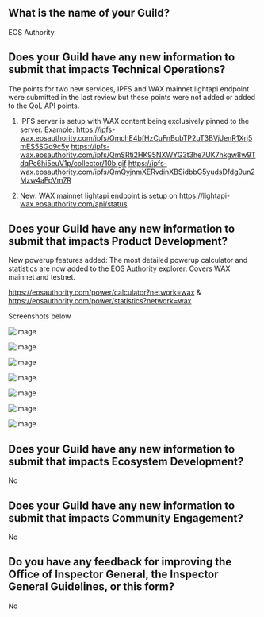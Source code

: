 ## What is the name of your Guild?

EOS Authority

## Does your Guild have any new information to submit that impacts Technical Operations?

The points for two new services, IPFS and WAX mainnet lightapi endpoint were submitted in the last review but these points were not added or added to the QoL API points.

1) IPFS server is setup with WAX content being exclusively pinned to the server.
Example:
https://ipfs-wax.eosauthority.com/ipfs/QmchE4bfHzCuFnBqbTP2uT3BVjJenR1Xrj5mES5SGd9c5y
https://ipfs-wax.eosauthority.com/ipfs/QmSRti2HK95NXWYG3t3he7UK7hkgw8w9TdqPc6hi5euV1p/collector/10b.gif
https://ipfs-wax.eosauthority.com/ipfs/QmQyjnmXERvdinXBSidbbG5yudsDfdg9un2Mzw4aFpVm7R

2) New: WAX mainnet lightapi endpoint is setup on https://lightapi-wax.eosauthority.com/api/status

## Does your Guild have any new information to submit that impacts Product Development?

New powerup features added: The most detailed powerup calculator and statistics are now added to the EOS Authority explorer. Covers WAX mainnet and testnet.

https://eosauthority.com/power/calculator?network=wax & https://eosauthority.com/power/statistics?network=wax

Screenshots below

![image](https://github.com/eosauthority/waxguilds/assets/38717729/db57c2f9-af84-474e-9dd5-044d5e8cde38)

![image](https://github.com/eosauthority/waxguilds/assets/38717729/8c6ad085-2063-495f-a4d6-c80d974927e7)

![image](https://github.com/eosauthority/waxguilds/assets/38717729/9165ad0c-2284-4c40-bcc7-a1e3a87a8a85)

![image](https://github.com/eosauthority/waxguilds/assets/38717729/e1835cb0-6da7-4cfa-aa10-1ee3f29f4a16)

![image](https://github.com/eosauthority/waxguilds/assets/38717729/1b3fd321-be02-4808-999a-ca55b5004e9c)

![image](https://github.com/eosauthority/waxguilds/assets/38717729/ba90d57d-be84-4107-96cf-352b77cd334d)

![image](https://github.com/eosauthority/waxguilds/assets/38717729/860c58f8-5754-4ede-801f-5f005ffa9e19)


## Does your Guild have any new information to submit that impacts Ecosystem Development?

No

## Does your Guild have any new information to submit that impacts Community Engagement?

No

## Do you have any feedback for improving the Office of Inspector General, the Inspector General Guidelines, or this form?

No
